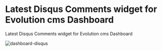 Latest Disqus Comments widget for Evolution cms Dashboard
==========================

Latest Disqus Comments widget for Evolution cms Dashboard

![dashboard-disqus](https://user-images.githubusercontent.com/7342798/34361402-1368979a-ea6a-11e7-833a-ae5dd9a78965.png)






